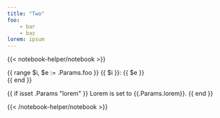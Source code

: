 ```yaml
---
title: "Two"
foo:
    - bar
    - baz
lorem: ipsum
---
```


{{< notebook-helper/notebook >}}

{{ range $i, $e := .Params.foo }}
{{ $i }}: {{ $e }}
<br>
{{ end }}

<!-- This here is a HTML comment. -->
<!-- This won't be visible on the rendered tab. -->

{{ if isset .Params "lorem" }}
Lorem is set to {{.Params.lorem}}.
{{ end }}

{{< /notebook-helper/notebook >}}
